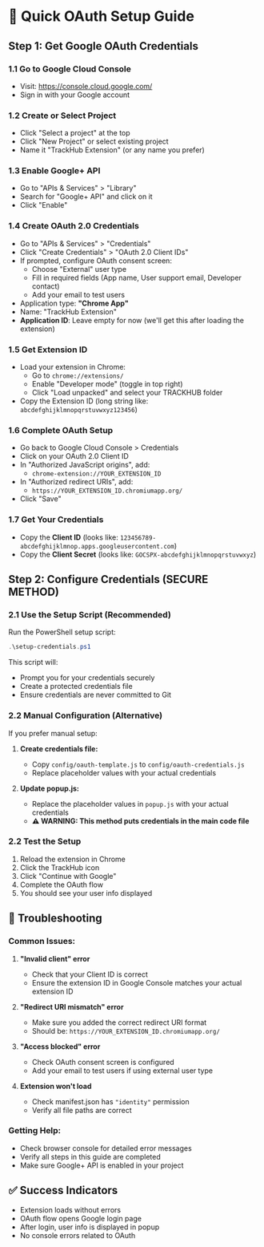 # 🚀 Quick OAuth Setup Guide

## **Step 1: Get Google OAuth Credentials**

### 1.1 Go to Google Cloud Console
- Visit: https://console.cloud.google.com/
- Sign in with your Google account

### 1.2 Create or Select Project
- Click "Select a project" at the top
- Click "New Project" or select existing project
- Name it "TrackHub Extension" (or any name you prefer)

### 1.3 Enable Google+ API
- Go to "APIs & Services" > "Library"
- Search for "Google+ API" and click on it
- Click "Enable"

### 1.4 Create OAuth 2.0 Credentials
- Go to "APIs & Services" > "Credentials"
- Click "Create Credentials" > "OAuth 2.0 Client IDs"
- If prompted, configure OAuth consent screen:
  - Choose "External" user type
  - Fill in required fields (App name, User support email, Developer contact)
  - Add your email to test users
- Application type: **"Chrome App"**
- Name: "TrackHub Extension"
- **Application ID**: Leave empty for now (we'll get this after loading the extension)

### 1.5 Get Extension ID
- Load your extension in Chrome:
  - Go to `chrome://extensions/`
  - Enable "Developer mode" (toggle in top right)
  - Click "Load unpacked" and select your TRACKHUB folder
- Copy the Extension ID (long string like: `abcdefghijklmnopqrstuvwxyz123456`)

### 1.6 Complete OAuth Setup
- Go back to Google Cloud Console > Credentials
- Click on your OAuth 2.0 Client ID
- In "Authorized JavaScript origins", add:
  - `chrome-extension://YOUR_EXTENSION_ID`
- In "Authorized redirect URIs", add:
  - `https://YOUR_EXTENSION_ID.chromiumapp.org/`
- Click "Save"

### 1.7 Get Your Credentials
- Copy the **Client ID** (looks like: `123456789-abcdefghijklmnop.apps.googleusercontent.com`)
- Copy the **Client Secret** (looks like: `GOCSPX-abcdefghijklmnopqrstuvwxyz`)

## **Step 2: Configure Credentials (SECURE METHOD)**

### 2.1 Use the Setup Script (Recommended)
Run the PowerShell setup script:

```powershell
.\setup-credentials.ps1
```

This script will:
- Prompt you for your credentials securely
- Create a protected credentials file
- Ensure credentials are never committed to Git

### 2.2 Manual Configuration (Alternative)
If you prefer manual setup:

1. **Create credentials file:**
   - Copy `config/oauth-template.js` to `config/oauth-credentials.js`
   - Replace placeholder values with your actual credentials

2. **Update popup.js:**
   - Replace the placeholder values in `popup.js` with your actual credentials
   - **⚠️ WARNING: This method puts credentials in the main code file**

### 2.2 Test the Setup
1. Reload the extension in Chrome
2. Click the TrackHub icon
3. Click "Continue with Google"
4. Complete the OAuth flow
5. You should see your user info displayed

## **🔧 Troubleshooting**

### Common Issues:

1. **"Invalid client" error**
   - Check that your Client ID is correct
   - Ensure the extension ID in Google Console matches your actual extension ID

2. **"Redirect URI mismatch" error**
   - Make sure you added the correct redirect URI format
   - Should be: `https://YOUR_EXTENSION_ID.chromiumapp.org/`

3. **"Access blocked" error**
   - Check OAuth consent screen is configured
   - Add your email to test users if using external user type

4. **Extension won't load**
   - Check manifest.json has `"identity"` permission
   - Verify all file paths are correct

### Getting Help:
- Check browser console for detailed error messages
- Verify all steps in this guide are completed
- Make sure Google+ API is enabled in your project

## **✅ Success Indicators**
- Extension loads without errors
- OAuth flow opens Google login page
- After login, user info is displayed in popup
- No console errors related to OAuth
